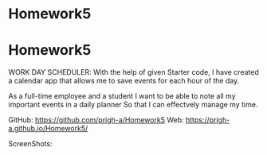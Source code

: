 # Homework5
# Homework5 
WORK DAY SCHEDULER:
With the help of given Starter code, I have created a calendar app that allows me to save events for each hour of the day. 

As a full-time employee and a student I want to be able to note all my important events in a daily planner So that I can effectvely manage my time.

GitHub: https://github.com/prigh-a/Homework5
Web: https://prigh-a.github.io/Homework5/


ScreenShots: 
